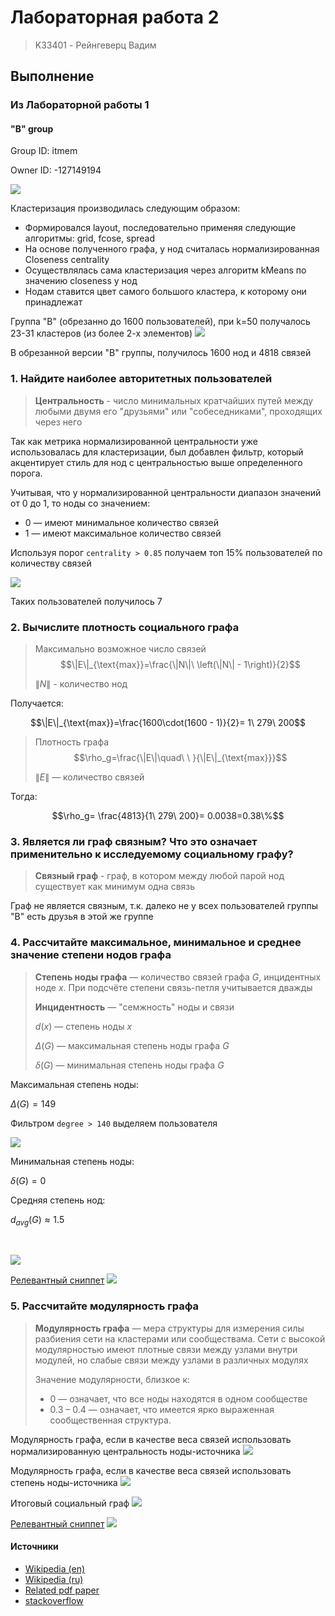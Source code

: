 # Лабораторная работа 2
> K33401 - Рейнгеверц Вадим


## Выполнение

### Из Лабораторной работы 1

#### "B" group
Group ID: itmem

Owner ID: -127149194

![](https://i.imgur.com/86oXhVa.png)


Кластеризация производилась следующим образом:

- Формировался layout, последовательно применяя следующие алгоритмы: grid, fcose, spread
- На основе полученного графа, у нод считалась нормализированная Closeness centrality
- Осуществлялась сама кластеризация через алгоритм kMeans по значению closeness у нод
- Нодам ставится цвет самого большого кластера, к которому они принадлежат

Группа "B" (обрезанно до 1600 пользователей), при k=50 получалось 23-31 кластеров (из более 2-х элементов)
![](https://i.imgur.com/4Oev7a5.png)

В обрезанной версии "B" группы, получилось 1600 нод и 4818 связей

### 1. Найдите наиболее авторитетных пользователей

> **Центральность** - число минимальных кратчайших путей между любыми двумя его "друзьями" или "собеседниками", проходящих через него

Так как метрика нормализированной центральности уже использовалась для кластеризации, был добавлен фильтр, который акцентирует стиль для нод с центральностью выше определенного порога.

Учитывая, что у нормализированной центральности диапазон значений от 0 до 1, то ноды со значением:

- 0 ― имеют минимальное количество связей
- 1 ― имеют максимальное количество связей

Используя порог `centrality > 0.85` получаем топ 15% пользователей по количеству связей

![](https://i.imgur.com/dcbYEiW.jpeg)

Таких пользователей получилось 7


### 2. Вычислите плотность социального графа

> Максимально возможное число связей
>$$\|E\|_{\text{max}}=\frac{\|N\|\ \left(\|N\| - 1\right)}{2}$$
>
>$\|N\|$ - количество нод

Получается:

$$\|E\|_{\text{max}}=\frac{1600\cdot(1600 - 1)}{2}= 1\ 279\ 200$$


> Плотность графа
>$$\rho_g=\frac{\|E\|\quad\ \ }{\|E\|_{\text{max}}}$$
>
>$\|E\|$ ― количество связей

Тогда:

$$\rho_g= \frac{4813}{1\ 279\ 200}= 0.0038=0.38\%$$


### 3. Является ли граф связным? Что это означает применительно к исследуемому социальному графу?
> **Связный граф** - граф, в котором между любой парой нод существует как минимум одна связь

Граф не является связным, т.к. далеко не у всех пользователей группы "B" есть друзья в этой же группе

### 4. Рассчитайте максимальное, минимальное и среднее значение степени нодов графа

> **Степень ноды графа** — количество связей графа $G$, инцидентных ноде $x$. При подсчёте степени связь-петля учитывается дважды
> 
> **Инцидентность** ― "семжность" ноды и связи
>
> $d(x)$ ― степень ноды $x$
>
> $\Delta(G)$ ― максимальная степень ноды графа $G$
> 
> $\delta(G)$ ― минимальная степень ноды графа $G$
>

Максимальная степень ноды:

$\Delta(G)=149$

Фильтром `degree > 140` выделяем пользователя

![](https://i.imgur.com/KDG8PD6.jpeg)

Минимальная степень ноды:

$\delta(G)=0$

Средняя степень нод:

$d_{avg}(G)\approx1.5$

<br/>

![](https://i.imgur.com/JjsKDsB.png)


[Релевантный сниппет](./core/main.js#L309)
![](https://i.imgur.com/QS7vte2.png)


### 5. Рассчитайте модулярность графа
> **Модулярность графа** — мера структуры для измерения силы разбиения сети на кластерами или сообществама. Сети с высокой модулярностью имеют плотные связи между узлами внутри модулей, но слабые связи между узлами в различных модулях
> 
> Значение модулярности, близкое к:
>
> - 0 ― означает, что все ноды находятся в одном сообществе
> - 0.3 – 0.4 ― означает, что имеется ярко выраженная сообщественная структура.


Модулярность графа, если в качестве веса связей использовать нормализированную центральность ноды-источника
![](https://i.imgur.com/HAL17Ic.png)

Модулярность графа, если в качестве веса связей использовать степень ноды-источника
![](https://i.imgur.com/TmEjMyO.png)

Итоговый социальный граф
![](https://i.imgur.com/gIhCaGD.png)


[Релевантный сниппет](./core/main.js#L280)
![](https://i.imgur.com/FzWxxNO.png)


#### Источники

- [Wikipedia (en)](https://en.wikipedia.org/wiki/Modularity_(networks))
- [Wikipedia (ru)](https://ru.wikipedia.org/wiki/%D0%9C%D0%BE%D0%B4%D1%83%D0%BB%D1%8F%D1%80%D0%BD%D0%BE%D1%81%D1%82%D1%8C_(%D0%BD%D0%B0%D1%83%D0%BA%D0%B0_%D0%BE_%D1%81%D0%B5%D1%82%D1%8F%D1%85))
- [Related pdf paper](https://www.researchgate.net/publication/334158692_ON_THE_MAXIMUM_OF_THE_MODULARITY_OF_RANDOM_CONFIGURATION_GRAPHS/fulltext/5d1ac85da6fdcc2462b73c53/ON-THE-MAXIMUM-OF-THE-MODULARITY-OF-RANDOM-CONFIGURATION-GRAPHS.pdf)
- [stackoverflow](https://stackoverflow.com/a/49898854)

